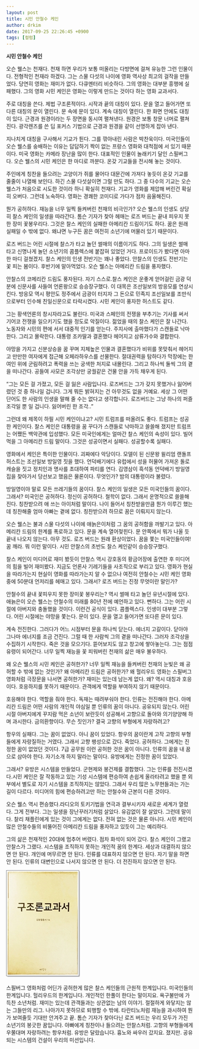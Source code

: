 ```yaml
---
layout: post
title: 시민 안철수 케인
author: drkim
date: 2017-09-25 22:26:45 +0900
tags: [컬럼]
---
```

 

**시민 안철수 케인**

  


오슨 웰스는 천재다. 천재 하면 우리가 보통 떠올리는 다방면에 걸쳐 유능한 그런 인물이다. 전형적인 천재라 하겠다. 그는 스물 다섯의 나이에 영화 역사상 최고의 걸작을 만들었다. 당연히 영화는 재미가 없다. 다큐멘터리 비슷하다. 그의 영화는 대부분 흥행에 실패했다. 그의 영화 시민 케인은 영화는 이렇게 만드는 것이다 하는 영화 교과서다. 

  


주로 대칭을 쓴다. 제법 구조론적이다. 시작과 끝의 대칭이 있다. 문을 열고 들어가면 또다른 대칭의 문이 열린다. 문 속에 문이 있다. 계속 대칭이 열린다. 한 화면 안에도 대칭이 있다. 근경과 원경이라는 두 장면을 동시여 펼쳐낸다. 원경은 보통 창문 너머로 펼쳐진다. 광각렌즈를 쓴 딥 포커스 기법으로 근경과 원경을 같이 선명하게 잡아 낸다. 

  


지나치게 대칭을 구사해서 기교가 튄다. 그를 깎아내린 사람은 박찬욱이다. 미국인들이 오슨 웰스를 숭배하는 이유는 답답하기 짝이 없는 프랑스 영화와 대척점에 서 있기 때문이다. 미국 영화는 카메라 장난을 많이 한다. 대표적인 인물이 놀래키기 달인 스필버그다. 오슨 웰스의 시민 케인은 한 마디로 까분다. 온갖 기교들을 전시해 놓는 것이다.

  


주인에게 칭찬을 들으려는 고양이가 쥐를 물어다 대문간에 가져다 놓듯이 온갖 기교를 줄줄이 나열해 보인다. 하긴 스물 다섯살이면 그럴 만도 하다. 그 중 다수의 기교는 오슨 웰스가 처음으로 시도한 것이라 하니 확실히 천재다. 기교가 영화를 제압해 버린건 확실히 오버다. 그런데 노숙하다. 영화는 경쾌한 코미디로 가다가 점차 음울해진다. 

  


뭔가 공허하다. 재능을 너무 일찍 들켜버린 천재의 비극인가? 오슨 웰스의 인생도 상당히 찰스 케인의 일생을 따라간다. 톰슨 기자가 찾아 헤매는 로즈 버드는 끝내 피우지 못한 장미 꽃봉우리다. 그것은 찰스 케인의 실패한 아메리칸 드림이기도 하다. 꿈은 원래 실패일 수 밖에 없다. 왜냐면 누구든 꿈은 여전히 소년기에 머물러 있기 때문이다. 

  


로즈 버드는 어린 시절에 찰스가 타고 놀던 썰매의 이름이기도 하다. 그의 일생은 썰매 타고 신명나게 놀던 소년기의 콤플렉스에 붙잡혀 있었던 거다. 프로이드가 봤다면 아마 한 마디 걸쳤겠지. 찰스 케인의 인생 전반기는 꽤나 좋았다. 안찰스의 인생도 전반기는 꽃 피는 봄이다. 후반기에 말아먹었다. 오슨 웰스는 아메리칸 드림을 풍자했다.

  


안찰스의 코메리칸 드림도 풍자된다. 자기 스스로.찰스 케인은 운좋게 얻어걸린 금광 덕분에 신문사를 사들여 언론왕으로 승승장구했다. 이 대목은 조선일보의 방응모를 연상시킨다. 방응모 역시 평안도 정주에서 금광이 터지자 그 돈으로 민족지 조선일보를 조만식으로부터 인수해 친일신문으로 타락시켰다. 시민 케인이 풍자한 허스트도 같다.

  


그는 황색언론의 창시자라고도 불린다. 미국과 스페인의 전쟁을 부추기는 기사를 써서 기어코 전쟁을 일으키기도 했을 정도로 악질이다. 젊었을 때의 찰스 케인은 잘 나간다. 노동자와 시민의 편에 서서 대중적 인기를 얻는다. 주지사에 출마했다가 스캔들로 낙마한다. 그리고 몰락한다. 대통령 조카딸과 결혼했다 헤어지고 삼류가수와 결합한다. 

  


야망을 가지고 신분상승을 꿈 꾸며 지체높은 인물과 결혼했다가 비위를 못맞춰서 헤어지고 만만한 여자에게 접근해 오페라하우스를 선물한다. 절대권력을 탐하다가 막장에는 한 여인 위에 군림하려고 폭력을 쓰는 궁색한 처지로 내몰린다. 그리고 하나씩 둘씩 그의 곁을 떠나간다. 공들여 사모은 조각상만 궁궐같은 건물 안을 가득 채우게 된다.

  


“그는 모든 걸 가졌고, 모든 걸 잃은 사람입니다. 로즈버드는 그가 갖지 못했거나 잃어버렸던 것 중 하나일 겁니다. 그게 뭐든 밝혀지는 건 아무것도 없을 거예요. 세상 그 어떤 단어도 한 사람의 인생을 말해 줄 수는 없다고 생각합니다. 로즈버드는 그냥 하나의 퍼즐 조각일 뿐 일 겁니다. 잃어버린 한 조각..”

  


그런데 왜 제목이 하필 시민 케인이냐고? 시민 트럼프를 떠올려도 좋다. 트럼프는 성공한 케인이다. 찰스 케인은 대통령을 꿈 꾸다가 스캔들로 낙마하고 쓸쓸해 졌지만 트럼프는 어쨌든 백악관에 입성했다. 모든 미국인에게는 얼마간 찰스 케인의 속성이 있다. 빌어먹을 그 아메리칸 드림 말이다. 그것은 성공이면서 실패다. 성공할수록 실패다. 

  


영화에서 케인은 특이한 인물이다. 괴짜에다 악당이다. 모델이 된 신문왕 윌리엄 랜돌프 허스트는 조선일보 방일영 짓을 했다. 언덕배기에다 유럽에서 성을 허물어 가져온 돌로 캐슬을 짓고 정치인과 명사를 초대하여 파티를 연다. 김영삼이 흑석동 언덕배기 방일영 집을 찾아가서 당선보고 했음은 물론이다. 무엇인가? 밤의 대통령이라 불렸다. 

  


방일영이야 말로 모든 쓰레기들의 꿈이다. 찰스 케인의 일생은 모든 미국인들의 꿈이다. 그래서? 미국인은 공허하다. 정신이 공허하다. 철학이 없다. 그래서 운명적으로 쓸쓸해진다. 칭찬받으려 애 쓰는 아이처럼 말이다. 나이 들어서 칭찬받을만큼 뭔가 이루긴 했는데 칭찬해줄 엄마 아빠는 곁에 없다. 칭찬받으려 하므로 꿈은 이뤄지지 않는다.

  


오슨 웰스는 불과 스물 다섯의 나이에 애늙은이처럼 그 꿈의 공허함을 까발기고 있다. 아메리칸 드림의 한계를 폭로하고 있다. 문을 계속 열어젖힌다. 문 안쪽에서 뭐가 나올 듯 끝내 나오지 않는다. 아무 것도. 로즈 버드는 원래 환상이었다. 꿈을 쫓는 미국인들이여! 꿈 깨라. 뭐 이런 말이다. 시민 안찰스의 초반도 찰스 케인같이 승승장구했다. 

  


찰스 케인이 미디어로 재미 봤듯이 안찰스 역시 강호동의 황금어장에 출연한 후 미디어의 힘을 빌어 재미봤다. 지금도 언론사 기레기들을 사조직으로 부리고 있다. 영화가 현실을 따라가는지 현실이 영화를 따라가는지 알 수 없으나 여전히 안철수는 시민 케인 영화 중에 50분대 언저리를 헤매고 있다. 그래서? 로즈 버드는 진정 무엇이란 말인가? 

  


안철수의 끝내 꽃피우지 못한 장미꽃 봉우리는? 역시 썰매 타고 놀던 유년시절에 있다. 애늙은이 오슨 웰스는 안철수의 미래를 80년 전에 예언하고 있다. 뻔하다. 그는 어린 시절에 아버지와 충돌했을 것이다. 이런건 공식이 있다. 콤플렉스다. 인생이 대부분 그렇다. 어린 시절에는 야망을 쫓는다. 문이 있다. 문을 열고 들어가면 또다른 문이 있다. 

  


계속 전진한다. 그러다가 어느 시점부터 문을 하나씩 닫는다. 에너지 고갈이다. 닫아야 그나마 에너지를 조금 건진다. 그럴 때 한 사람씩 그의 곁을 떠나간다. 그러자 조각상을 수집하기 시작한다. 죽은 것을 모으기다. 뜯어보지도 않고 창고에 쌓아놓는다. 그는 점점 유령이 되어간다. 너무 일찍 재능을 꽃 피워버린 천재의 삶은 매우 불우하다. 

  


왜 오슨 웰스의 시민 케인은 공허한가? 너무 일찍 재능을 들켜버린 천재의 눈빛은 왜 공허할 수 밖에 없는 것인가? 왜 아메리칸 드림은 공허한가? 왜 헐리우드 영화는 스필버그 영화처럼 극장문을 나서면 공허한가? 재미는 있는데 남는게 없다. 왜? 역시 대칭과 호응이다. 호응하지를 못하기 때문이다. 관객에게 역할을 부여하지 않기 때문이다.

  


호응해야 한다. 역할을 줘야 한다. 독재는 때려부숴야 한다. 인류는 전진해야 한다. 아메리칸 드림은 어떤 사람의 개인적 야심일 뿐 인류의 꿈이 아니다. 공유되지 않는다. 어린 시절 아버지에게 꾸지람 먹은 소년이 보란듯이 성공해서 고향으로 돌아와 의기양양해 하며 과시한다. 금의환향이다. 무슨 짓인가? 결국 고향의 부형에게 자랑하려고?

  


항우의 실패다. 그는 꿈이 없었다. 아니 꿈이 있었다. 항우의 꿈이란게 고작 고향의 부형들에게 자랑질하는 거였다. 그래서 고향 팽성으로 갔다. 죽었다. 공허하다. 그에게는 진정한 꿈이 없었던 것이다. 7급 공무원 이런 공허한 것은 꿈이 아니다. 인류의 꿈을 내 꿈으로 삼아야 한다. 자기소개 하지 말라는 말이다. 유방에게는 진정한 꿈이 있었다.

  


그래서? 유방은 시스템을 만들었다. 군현제와 봉건제를 결합했다. 그는 인류를 전진시켰다.시민 케인은 잘 작동하고 있는 기성 시스템에 편승하여 손쉽게 올라타려고 했을 뿐 외부에서 별도로 자기 시스템을 조직하지는 않았다. 그래서 우리 많은 노무현들과는 가는 길이 다르다. 미디어의 힘에 편승하려고만 하는 안철수와 근본이 다른 것이다.

  


오슨 웰스 역시 편승했다.라디오의 토키기법을 연극과 결부시키자 새로운 세계가 열렸다. 그게 전부다. 그는 일생을 장난꾸러기처럼 살았다. 유감없이 잘 살았다. 그런데 말이다. 찰리 채플린에게 있는 것이 그에게는 없다. 전혀 없는 것은 물론 아니다. 시민 케인이 많은 안철수들의 비뚤어진 아메리칸 드림을 풍자하고 있듯이 그는 예리하다.

  


그의 삶은 천재적인 20대에 멈추어 버렸다. 점차 화석이 되어 갔다. 찰스 케인이 그랬고 안찰스가 그랬다. 시스템을 조직하지 못하는 개인적 꿈의 한계다. 세상과 대결하지 않으면 안 된다. 개인에 머무르면 안 된다. 인류를 대표하지 않으면 안 된다. 자기 말을 하면 안 된다. 인류의 대변인으로 나서지 않으면 안 된다. 더 전진하지 않으면 안 된다.

  




![](/files/attach/images/199/465/889/0.jpg) 

  


스필버그 영화처럼 어딘가 공허한게 많은 찰스 케인들의 근원적 한계입니다. 미국인들의 한계입니다. 헐리우드의 한계입니다. 개인적인 한풀이 한다는 말이지요. 욕구불만에 가득찬 소년처럼. 재미는 있는데 관객들과는 상관없는 남의 이야기. 절절하게 와닿지는 않는 그들만의 리그. 나아가지 못하므로 퇴행할 수 밖에. 타란티노처럼 재능을 과시하여 뭔가 보여줄듯 기대만 안겨주고 끝. 톰슨 기자가 찾아다닌 로즈 버드는 우리 모두가 가진 소년기의 봉긋한 꿈입니다. 아빠에게 칭찬이나 들으려는 안찰스처럼. 고향의 부형들에게 우쭐대며 자랑하려는 항우처럼. 유방은 달랐습니다. 흉노와 싸우러 갔지요. 졌지만. 공유되는 시스템의 건설이 우리의 미션입니다.